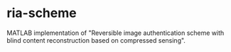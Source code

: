 # ria-scheme
 MATLAB implementation of "Reversible image authentication scheme with blind content reconstruction based on compressed sensing".
